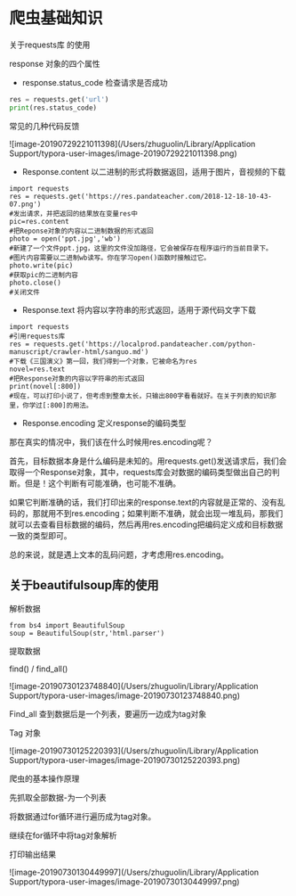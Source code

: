 # 爬虫基础知识

关于requests库 的使用

response 对象的四个属性

- response.status_code  检查请求是否成功

```python
res = requests.get('url')
print(res.status_code)
```



常见的几种代码反馈

![image-20190729221011398](/Users/zhuguolin/Library/Application Support/typora-user-images/image-20190729221011398.png)

- Response.content  以二进制的形式将数据返回，适用于图片，音视频的下载

```
import requests
res = requests.get('https://res.pandateacher.com/2018-12-18-10-43-07.png')
#发出请求，并把返回的结果放在变量res中
pic=res.content
#把Reponse对象的内容以二进制数据的形式返回
photo = open('ppt.jpg','wb')
#新建了一个文件ppt.jpg，这里的文件没加路径，它会被保存在程序运行的当前目录下。
#图片内容需要以二进制wb读写。你在学习open()函数时接触过它。
photo.write(pic) 
#获取pic的二进制内容
photo.close()
#关闭文件
```

- Response.text 将内容以字符串的形式返回，适用于源代码文字下载  

```
import requests
#引用requests库
res = requests.get('https://localprod.pandateacher.com/python-manuscript/crawler-html/sanguo.md')
#下载《三国演义》第一回，我们得到一个对象，它被命名为res
novel=res.text
#把Response对象的内容以字符串的形式返回
print(novel[:800])
#现在，可以打印小说了，但考虑到整章太长，只输出800字看看就好。在关于列表的知识那里，你学过[:800]的用法。
```

- Response.encoding  定义response的编码类型

那在真实的情况中，我们该在什么时候用res.encoding呢？

首先，目标数据本身是什么编码是未知的。用requests.get()发送请求后，我们会取得一个Response对象，其中，requests库会对数据的编码类型做出自己的判断。但是！这个判断有可能准确，也可能不准确。

如果它判断准确的话，我们打印出来的response.text的内容就是正常的、没有乱码的，那就用不到res.encoding；如果判断不准确，就会出现一堆乱码，那我们就可以去查看目标数据的编码，然后再用res.encoding把编码定义成和目标数据一致的类型即可。

总的来说，就是遇上文本的乱码问题，才考虑用res.encoding。

## 关于beautifulsoup库的使用

解析数据

```
from bs4 import BeautifulSoup
soup = BeautifulSoup(str,'html.parser')
```

提取数据

find()  /  find_all()

![image-20190730123748840](/Users/zhuguolin/Library/Application Support/typora-user-images/image-20190730123748840.png)

Find_all  查到数据后是一个列表，要遍历一边成为tag对象

Tag 对象

![image-20190730125220393](/Users/zhuguolin/Library/Application Support/typora-user-images/image-20190730125220393.png)

爬虫的基本操作原理

先抓取全部数据-为一个列表

将数据通过for循环进行遍历成为tag对象。

继续在for循环中将tag对象解析

打印输出结果

![image-20190730130449997](/Users/zhuguolin/Library/Application Support/typora-user-images/image-20190730130449997.png)